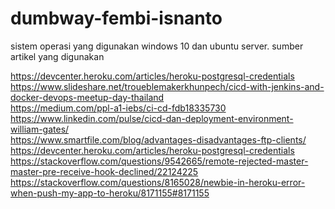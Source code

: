 # dumbway-fembi-isnanto

sistem operasi yang digunakan windows 10 dan ubuntu server.
sumber artikel yang digunakan

https://devcenter.heroku.com/articles/heroku-postgresql-credentials \
https://www.slideshare.net/troueblemakerkhunpech/cicd-with-jenkins-and-docker-devops-meetup-day-thailand \
https://medium.com/ppl-a1-iebs/ci-cd-fdb18335730 \
https://www.linkedin.com/pulse/cicd-dan-deployment-environment-william-gates/ \
https://www.smartfile.com/blog/advantages-disadvantages-ftp-clients/ \
https://devcenter.heroku.com/articles/heroku-postgresql-credentials \
https://stackoverflow.com/questions/9542665/remote-rejected-master-master-pre-receive-hook-declined/22124225 \
https://stackoverflow.com/questions/8165028/newbie-in-heroku-error-when-push-my-app-to-heroku/8171155#8171155
